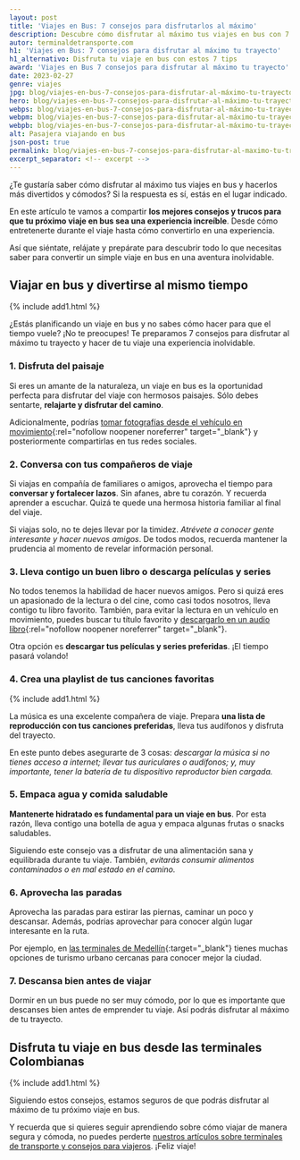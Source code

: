 ```yaml
---
layout: post
title: 'Viajes en Bus: 7 consejos para disfrutarlos al máximo'
description: Descubre cómo disfrutar al máximo tus viajes en bus con 7 consejos sobre destinos, seguridad y comodidad. ¡Planifica tu próximo viaje con confianza y comodidad!
autor: terminaldetransporte.com
h1: 'Viajes en Bus: 7 consejos para disfrutar al máximo tu trayecto'
h1_alternativo: Disfruta tu viaje en bus con estos 7 tips
award: 'Viajes en Bus 7 consejos para disfrutar al máximo tu trayecto'
date: 2023-02-27
genre: viajes
jpg: blog/viajes-en-bus-7-consejos-para-disfrutar-al-máximo-tu-trayecto.jpg
hero: blog/viajes-en-bus-7-consejos-para-disfrutar-al-máximo-tu-trayecto.webp
webps: blog/viajes-en-bus-7-consejos-para-disfrutar-al-máximo-tu-trayecto-376.webp
webpm: blog/viajes-en-bus-7-consejos-para-disfrutar-al-máximo-tu-trayecto-600.webp
webpb: blog/viajes-en-bus-7-consejos-para-disfrutar-al-máximo-tu-trayecto-800.webp
alt: Pasajera viajando en bus
json-post: true
permalink: blog/viajes-en-bus-7-consejos-para-disfrutar-al-maximo-tu-trayecto
excerpt_separator: <!-- excerpt -->
---
```

¿Te gustaría saber cómo disfrutar al máximo tus viajes en bus y hacerlos más divertidos y cómodos? Si la respuesta es sí, estás en el lugar indicado.

<!-- excerpt -->

En este artículo te vamos a compartir **los mejores consejos y trucos para que tu próximo viaje en bus sea una experiencia increíble**. Desde cómo entretenerte durante el viaje hasta cómo convertirlo en una experiencia.

Así que siéntate, relájate y prepárate para descubrir todo lo que necesitas saber para convertir un simple viaje en bus en una aventura inolvidable.

## Viajar en bus y divertirse al mismo tiempo

{% include add1.html %}

¿Estás planificando un viaje en bus y no sabes cómo hacer para que el tiempo vuele? ¡No te preocupes! Te preparamos 7 consejos para disfrutar al máximo tu trayecto y hacer de tu viaje una experiencia inolvidable.

### 1. Disfruta del paisaje

Si eres un amante de la naturaleza, un viaje en bus es la oportunidad perfecta para disfrutar del viaje con hermosos paisajes. Sólo debes sentarte, **relajarte y disfrutar del camino**.

Adicionalmente, podrías [tomar fotografías desde el vehículo en movimiento](https://www.dzoom.org.es/fotos-desde-vehiculos-movimiento/){:rel="nofollow noopener noreferrer" target="_blank"} y posteriormente compartirlas en tus redes sociales.

### 2. Conversa con tus compañeros de viaje

Si viajas en compañía de familiares o amigos, aprovecha el tiempo para **conversar y fortalecer lazos**. Sin afanes, abre tu corazón. Y recuerda aprender a escuchar. Quizá te quede una hermosa historia familiar al final del viaje.

Si viajas solo, no te dejes llevar por la timidez. *Atrévete a conocer gente interesante y hacer nuevos amigos*. De todos modos, recuerda mantener la prudencia al momento de revelar información personal.

### 3. Lleva contigo un buen libro o descarga películas y series

No todos tenemos la habilidad de hacer nuevos amigos. Pero si quizá eres un apasionado de la lectura o del cine, como casi todos nosotros, lleva contigo tu libro favorito. También, para evitar la lectura en un vehículo en movimiento, puedes buscar tu título favorito y [descargarlo en un audio libro](https://www.xataka.com/basics/17-paginas-para-descargar-audiolibros-gratis){:rel="nofollow noopener noreferrer" target="_blank"}.

Otra opción es **descargar tus películas y series preferidas**. ¡El tiempo pasará volando!

### 4. Crea una playlist de tus canciones favoritas

{% include add1.html %}

La música es una excelente compañera de viaje. Prepara **una lista de reproducción con tus canciones preferidas**, lleva tus audífonos y disfruta del trayecto.

En este punto debes asegurarte de 3 cosas: *descargar la música si no tienes acceso a internet; llevar tus auriculares o audífonos; y, muy importante, tener la batería de tu dispositivo reproductor bien cargada.*

### 5. Empaca agua y comida saludable

**Mantenerte hidratado es fundamental para un viaje en bus**. Por esta razón, lleva contigo una botella de agua y empaca algunas frutas o snacks saludables.

Siguiendo este consejo vas a disfrutar de una alimentación sana y equilibrada durante tu viaje. También, *evitarás consumir alimentos contaminados o en mal estado en el camino.*

### 6. Aprovecha las paradas

Aprovecha las paradas para estirar las piernas, caminar un poco y descansar. Además, podrías aprovechar para conocer algún lugar interesante en la ruta.

Por ejemplo, en [las terminales de Medellín]({{'terminal-de-medellin'|relative_url}} "Terminales de Medellín"){:target="_blank"} tienes muchas opciones de turismo urbano cercanas para conocer mejor la ciudad.

### 7. Descansa bien antes de viajar

Dormir en un bus puede no ser muy cómodo, por lo que es importante que descanses bien antes de emprender tu viaje. Así podrás disfrutar al máximo de tu trayecto.

## Disfruta tu viaje en bus desde las terminales Colombianas

{% include add1.html %}

Siguiendo estos consejos, estamos seguros de que podrás disfrutar al máximo de tu próximo viaje en bus.

Y recuerda que si quieres seguir aprendiendo sobre cómo viajar de manera segura y cómoda, no puedes perderte [nuestros artículos sobre terminales de transporte y consejos para viajeros]({{'blog'|relative_url}}). ¡Feliz viaje!
